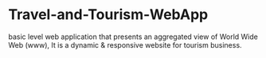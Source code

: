 # Travel-and-Tourism-WebApp
basic level web application that presents an aggregated view of World Wide Web (www), It is a dynamic &amp; responsive website for tourism business.
